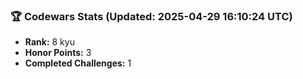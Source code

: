 ### 🏆 Codewars Stats (Updated: 2025-04-29 16:10:24 UTC)

- **Rank:** 8 kyu
- **Honor Points:** 3
- **Completed Challenges:** 1
